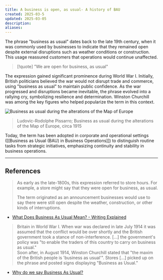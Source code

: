 ```yaml
---
title: A business is open, as usual- A history of BAU
created: 2025-03-5
updated: 2025-03-05
description: 
aliases: 
---
```


The phrase "business as usual" dates back to the late 19th century, when it was commonly used by businesses to indicate that they remained open despite external disruptions such as weather conditions or construction. This usage reassured customers that operations would continue unaffected.

>[!quote]
> ”We are open for business, as usual"

The expression gained significant prominence during World War I. Initially, British politicians believed the war would not disrupt trade and commerce, using "business as usual" to maintain public confidence. As the war progressed and disruptions became inevitable, the phrase evolved into a rallying cry, symbolizing resilience and determination. Winston Churchill was among the key figures who helped popularize the term in this context.

![Business as usual during the alterations of the Map of Europe](https://i0.wp.com/modernbritishartgallery.com/wp-content/uploads/2021/09/Ludovic-Rodolphe-RODO-Pissarro-Business-as-usual-during-the-alterations-of-the-Map-of-Europe-circa-1915.jpg?w=1198&ssl=1)
>Ludovic-Rodolphe Pissarro; Business as usual during the alterations of the Map of Europe, circa 1915

Today, the term has been adopted in corporate and operational settings ([[Business as Usual (BAU) in Business Operations]]) to distinguish routine tasks from strategic initiatives, emphasizing continuity and stability in business operations.

---
## References

>As early as the late-1800s, this expression referred to store hours. For example, a store might say that they were open for business, as usual.
>
>The term originated as an announcement businesses would use to say there were still open despite the weather, construction, or other kinds of interruptions.

- [What Does Business As Usual Mean? - Writing Explained](https://writingexplained.org/idiom-dictionary/business-as-usual)

>Britain in World War I. When war was declared in late July 1914 it was assumed that the conflict would be over shortly and the British government took a stance of non-interference. [...] the government's policy was "to enable the traders of this country to carry on business as usual."  
>Soon after, in August 1914, Winston Churchill stated that "the maxim of the British people is 'business as usual'". Stores [...] picked up on the phrase and posted signs displaying "Business as Usual."

- [Why do we say Business As Usual?](https://www.bookbrowse.com/expressions/detail/index.cfm/expression_number/89/business-as-usual)